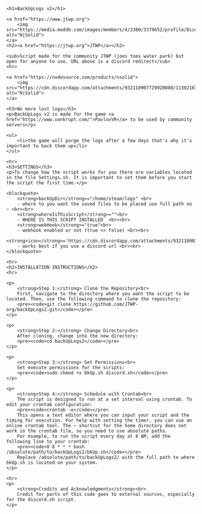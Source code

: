 <!DOCTYPE html>
<html>
<head>
    <title>BackUpLogs v2</title>
</head>
<body>

    <h1>BackUpLogs v2</h1>

    <a href="https://www.jtwp.org">
        <img src="https://media.moddb.com/images/members/4/3380/3379652/profile/Discord_button.png" alt="N|Solid">
    </a>
    <h2><a href="https://jtwp.org">JTWP</a></h2>

    <sub>Script made for the community JTWP (joes toes water park) but open for anyone to use. URL above is a discord redirect</sub>
    <hr>

    <a href="https://nodesource.com/products/nsolid">
        <img src="https://cdn.discordapp.com/attachments/932110907729920080/1130216713493938187/pvl.jpg" alt="N|Solid">
    </a>

    <h3>No more lost logs</h3>
    <p>BackUpLogs v2 is made for the game <a href="https://www.vankrupt.com/">PavlovVR</a> to be used by community servers</p>

    <ul>
        <li>the game will purge the logs after a few days that's why it's important to back them up</li>
    </ul>

    <hr>
    <h3>SETTINGS</h3>
    <p>To change how the script works for you there are variables located in the file Settings.sh. It is important to set them before you start the script the first time.</p>

    <blockquote>
        <strong>backUpDir</strong>="/home/steam/logs" <br>
        - where to you want the saved files to be placed use full path no ~ <br><br>
        <strong>whereIsThisScript</strong>=""<br>
        - WHERE IS THIS SCRIPT INSTALLED  <br><br>
        <strong>webHook</strong>="true"<br>
        - webhook enabled or not (true <> false) <br><br>
        <strong>icon</strong>='https://cdn.discordapp.com/attachments/932110907729920080/1130204308315578459/6328646.png'<br>
        - works best if you use a discord url <br><br>
    </blockquote>

    <hr>
    <h2>INSTALLATION INSTRUCTIONS</h2>
    <hr>

    <p>
        <strong>Step 1:</strong> Clone the Repository<br>
        First, navigate to the directory where you want the script to be located. Then, use the following command to clone the repository:
        <pre><code>git clone https://github.com/JTWP-org/backUpLogs2.git</code></pre>
    </p>

    <p>
        <strong>Step 2:</strong> Change Directory<br>
        After cloning, change into the new directory:
        <pre><code>cd backUpLogs2</code></pre>
    </p>

    <p>
        <strong>Step 3:</strong> Set Permissions<br>
        Set execute permissions for the scripts:
        <pre><code>sudo chmod +x bkUp.sh discord.sh</code></pre>
    </p>

    <p>
        <strong>Step 4:</strong> Schedule with Crontab<br>
        The script is designed to run at a set interval using crontab. To edit your crontab configuration:
        <pre><code>crontab -e</code></pre>
        This opens a text editor where you can input your script and the timing for execution. For help with setting the timer, you can use an online crontab tool. The ~ shortcut for the home directory does not work in the crontab file, so you need to use absolute paths.
        For example, to run the script every day at 8 AM, add the following line to your crontab:
        <pre><code>0 8 * * * bash /absolute/path/to/backUpLogs2/bkUp.sh</code></pre>
        Replace /absolute/path/to/backUpLogs2/ with the full path to where bkUp.sh is located on your system.
    </p>

    <hr>
    <p>
        <strong>Credits and Acknowledgments</strong><br>
        Credit for parts of this code goes to external sources, especially for the discord.sh script.
    </p>

</body>
</html>
